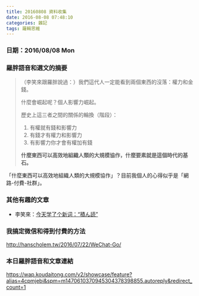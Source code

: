 ```yaml
---
title: 20160808 資料收集
date: 2016-08-08 07:48:10
categories: 雜記
tags: 羅輯思維
---
```


### 日期：2016/08/08 Mon

### 羅胖語音和選文的摘要

> （李笑來跟羅胖說過：）我們這代人一定能看到兩個東西的沒落：權力和金錢。
>
> 什麼會崛起呢？個人影響力崛起。
>
> 歷史上這三者之間的關係的輪換（階段）：
> 1. 有權就有錢和影響力
> 2. 有錢才有權力和影響力
> 3. 有影響力你才會有權加有錢
>
> **什麼東西可以高效地組織人類的大規模協作，什麼要素就是這個時代的基石。**

「什麼東西可以高效地組織人類的大規模協作」？目前我個人的心得似乎是「網路-付費-社群」。


### 其他有趣的文章
- 李笑來：[今天学了个新词：“積ん読”](http://mp.weixin.qq.com/s?__biz=MzAxNzI4MTMwMw==&mid=2651630109&idx=1&sn=6f473a7d1404d27653597260aa5315e8#rd)


### 我搞定微信和得到付費的方法
http://hanscholem.tw/2016/07/22/WeChat-Go/


### 本日羅胖語音和文章連結
https://wap.koudaitong.com/v2/showcase/feature?alias=4cpmjebi&spm=m1470610370945304378398855.autoreply&redirect_count=1
